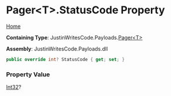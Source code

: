 # Pager\<T\>\.StatusCode Property

[Home](../../../README.md)

**Containing Type**: JustinWritesCode\.Payloads\.[Pager\<T\>](../README.md)

**Assembly**: JustinWritesCode\.Payloads\.dll

```csharp
public override int? StatusCode { get; set; }
```

### Property Value

[Int32](https://docs.microsoft.com/en-us/dotnet/api/system.int32)?

